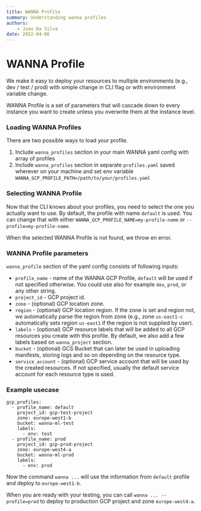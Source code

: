 ```yaml
---
title: WANNA Profile
summary: Understanding wanna profiles
authors:
    - Joao Da Silva
date: 2022-04-06
---
```


# WANNA Profile
We make it easy to deploy your resources to multiple environments (e.g., dev / test / prod)
with simple change in CLI flag or with environment variable change.

WANNA Profile is a set of parameters that will cascade down to every instance you want to create
unless you overwrite them at the instance level.

### Loading WANNA Profiles
There are two possible ways to load your profile.

1. Include `wanna_profiles` section in your main WANNA yaml config with array of profiles
2. Include `wanna_profiles` section in separate `profiles.yaml` saved wherever on your machine
and set env variable `WANNA_GCP_PROFILE_PATH=/path/to/your/profiles.yaml`
   
### Selecting WANNA Profile
Now that the CLI knows about your profiles, you need to select the one you actually want to use.
By default, the profile with name `default` is used. You can change that with 
either `WANNA_GCP_PROFILE_NAME=my-profile-name` or `--profile=my-profile-name`.

When the selected WANNA Profile is not found, we throw en error.

### WANNA Profile parameters
`wanna_profile` section of the yaml config consists of following inputs:

- `profile_name` - name of the WANNA GCP Profile, `default` will be used if not specified otherwise.
  You could use also for example `dev`, `prod`, or any other string.
- `project_id` - GCP project id.
- `zone` - (optional) GCP location zone.
- `region` - (optional) GCP location region. If the zone is set and region not, we automatically
  parse the region from zone (e.g., zone `us-east1-c` automatically sets region `us-east1` if the region 
  is not supplied by user).
- `labels` - (optional) GCP resource labels that will be added to all GCP resources you create with this profile.
  By default, we also add a few labels based on `wanna_project` section.
- `bucket` - (optional) GCS Bucket that can later be used in uploading manifests, storing logs and so on depending
  on the resource type.
- `service_account` - (optional) GCP service account that will be used by the created resources.
If not specified, usually the default service account for each resource type is used.
  
### Example usecase
```
gcp_profiles:
  - profile_name: default
    project_id: gcp-test-project
    zone: europe-west1-b
    bucket: wanna-ml-test
    labels:
      - env: test
  - profile_name: prod
    project_id: gcp-prod-project
    zone: europe-west4-a
    bucket: wanna-ml-prod
    labels:
      - env: prod
```
Now the command `wanna ...` will use the information from `default` profile and deploy to 
`europe-west1-b`.

When you are ready with your testing, you can call `wanna ... --profile=prod` to deploy
to production GCP project and zone `europe-west4-a`.